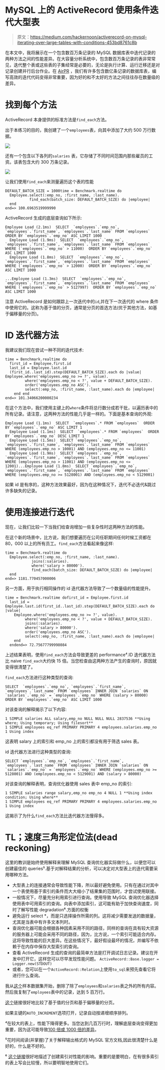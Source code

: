 # MySQL 上的 ActiveRecord 使用条件迭代大型表

> 原文：<https://medium.com/hackernoon/activerecord-on-mysql-iterating-over-large-tables-with-conditions-453bd8761c8b>

在本文中，我将展示在一个包含数百万条记录的 MySQL 数据库表中迭代记录的两种方法之间的性能差异。在大容量分析系统中，包含数百万条记录的表非常常见，迭代整个表或这些表的子集经常是必要的，无论是执行计算、运行迁移还是对记录创建并行后台作业。在 [AirPR](https://www.airpr.com/) ，我们有许多包含数亿条记录的数据库表，编写高效的迭代代码变得非常重要，因为好的和不太好的方法之间往往存在数量级的差异。

# **找到每个方法**

ActiveRecord 本身提供的标准方法是`find_each`方法。

出于本练习的目的，我创建了一个`employees`表，向其中添加了大约 500 万行数据。

![](img/60a658d68f363fa886ad2246ff55bc3a.png)

还有一个包含以下各列的`salaries` 表，它存储了不同时间范围内那些雇员的工资。该表包含大约 300 万条记录。

![](img/0777567c3b649205fc394fd82bde848b.png)

让我们使用`find_each`来测量遍历这个表的性能

```
DEFAULT_BATCH_SIZE = 1000time = Benchmark.realtime do
  Employee.select(:emp_no, :first_name, :last_name).
           find_each(batch_size: DEFAULT_BATCH_SIZE) do |employee|
  end
end=> 100.6963519999990
```

ActiveRecord 生成的底层查询如下所示:

```
Employee Load (2.1ms)  SELECT  `employees`.`emp_no`, `employees`.`first_name`, `employees`.`last_name` FROM `employees`  ORDER BY `employees`.`emp_no` ASC LIMIT 1000
  Employee Load (1.9ms)  SELECT  `employees`.`emp_no`, `employees`.`first_name`, `employees`.`last_name` FROM `employees` WHERE (`employees`.`emp_no` > 11000)  ORDER BY `employees`.`emp_no` ASC LIMIT 1000
  Employee Load (1.8ms)  SELECT  `employees`.`emp_no`, `employees`.`first_name`, `employees`.`last_name` FROM `employees` WHERE (`employees`.`emp_no` > 12000)  ORDER BY `employees`.`emp_no` ASC LIMIT 1000

...Employee Load (1.3ms)  SELECT  `employees`.`emp_no`, `employees`.`first_name`, `employees`.`last_name` FROM `employees` WHERE (`employees`.`emp_no` > 5127997)  ORDER BY `employees`.`emp_no` ASC LIMIT 1000
```

注意 ActiveRecord 是如何跟踪上一次迭代中的`id`,并在下一次迭代的 where 条件中使用它的。这称为基于值的分页，通常是分页的首选方法(优于其他方法，如基于偏移量的分页)。

# ID 迭代器方法

我建议我们现在尝试一种不同的迭代技术:

```
time = Benchmark.realtime do
  first_id = Employee.first.id
  last_id = Employee.last.id
  (first_id..last_id).step(DEFAULT_BATCH_SIZE).each do |value| Employee.where('employees.emp_no >= ?', value).
         where('employees.emp_no < ?', value + DEFAULT_BATCH_SIZE).
         order('employees.emp_no ASC').
         select(:emp_no, :first_name, :last_name).each do |employee|
    end end
end=> 101.34066200000234
```

在这个方法中，我们使用主键上的`where`条件将总行数分成若干批，以遍历表中的所有记录。请注意，这两种方法的性能几乎是一样的。下面是基本查询的外观:

```
Employee Load (1.1ms)  SELECT  `employees`.* FROM `employees`  ORDER BY `employees`.`emp_no` ASC LIMIT 1
  Employee Load (1.1ms)  SELECT  `employees`.* FROM `employees`  ORDER BY `employees`.`emp_no` DESC LIMIT 1
  Employee Load (1.5ms)  SELECT `employees`.`emp_no`, `employees`.`first_name`, `employees`.`last_name` FROM `employees` WHERE (employees.emp_no > 10001) AND (employees.emp_no <= 11001)
  Employee Load (1.9ms)  SELECT `employees`.`emp_no`, `employees`.`first_name`, `employees`.`last_name` FROM `employees` WHERE (employees.emp_no > 11001) AND (employees.emp_no <= 12001)...Employee Load (1.8ms)  SELECT `employees`.`emp_no`, `employees`.`first_name`, `employees`.`last_name` FROM `employees` WHERE (employees.emp_no >= 5128001) AND (employees.emp_no < 5129001)
```

如果 id 是有序的，这种方法效果最好，因为在这种情况下，迭代不必迭代&跳过许多缺失的记录。

# 使用连接进行迭代

现在，让我们比较一下当我们给查询增加一些复杂性时这两种方法的性能。

在这个新的场景中，比方说，我们想要遍历在公司任职期间任何时候工资都在 80，000 以上的所有员工。`find_each`方法看起来像这样:

```
time = Benchmark.realtime do
  Employee.select(:emp_no, :first_name, :last_name).
            joins(:salaries).
            where('salary > 80000').
            find_each(batch_size: DEFAULT_BATCH_SIZE) do |employee|
  end
end=> 1181.770457000006
```

另一方面，用于执行相同操作的 id 迭代器方法导致了一个数量级的性能提升。

```
time = Benchmark.realtime dofirst_id = Employee.first.id
  last_id = Employee.last.id(first_id..last_id).step(DEFAULT_BATCH_SIZE).each do |value|
    Employee.where('employees.emp_no >= ?', value).
         where('employees.emp_no < ?', value + DEFAULT_BATCH_SIZE).
         joins(:salaries).
         where('salary > 80000').   
         order('employees.emp_no ASC').      
         select(:emp_no, :first_name, :last_name).each do |employee|
    end
  endend=> 72.75677799998084
```

上述结果表明，使用`find_each`方法会导致更差的 performance⁴.ID 迭代器方法比 naive `find_each`大约快 15 倍。当您检查由这两种方法产生的查询时，原因就变得很清楚了。

`find_each`方法进行这种类型的查询:

```
SELECT  `employees`.`emp_no`, `employees`.`first_name`, `employees`.`last_name` FROM `employees` INNER JOIN `salaries` ON `salaries`.`emp_no` = `employees`.`emp_no` WHERE (salary > 80000)  ORDER BY `employees`.`emp_no` ASC LIMIT 1000
```

对该查询的解释揭示了以下内容:

```
1 SIMPLE salaries ALL salary,emp_no NULL NULL NULL 2837536 **Using where; Using temporary; Using filesort**
1 SIMPLE employees eq_ref PRIMARY PRIMARY 4 employees.salaries.emp_no 1 Using index
```

这表明 salary 上的索引和 emp_no 上的索引都没有用于筛选 sales 表。

id 迭代器方法进行这种类型的查询:

```
SELECT `employees`.`emp_no`, `employees`.`first_name`, `employees`.`last_name` FROM `employees` INNER JOIN `salaries` ON `salaries`.`emp_no` = `employees`.`emp_no` WHERE (employees.emp_no >= 5128001) AND (employees.emp_no < 5129001) AND (salary > 80000)
```

对该查询的解释表明，查询优化器使用 sales 表中 emp_no 的索引:

```
1 SIMPLE salaries range salary,emp_no emp_no 4 NULL 1 **Using index condition; Using where**
1 SIMPLE employees eq_ref PRIMARY PRIMARY 4 employees.salaries.emp_no 1 Using index
```

这揭示了为什么`find_each`方法比迭代器方法慢得多。

# TL；速度三角形定位法(dead reckoning)

这里的教训是始终使用解释来理解 MySQL 查询优化器实际做什么，以便您可以创建最佳的 queries⁵.基于对解释结果的分析，可以决定对大型表上的迭代需要采用哪种方法。

*   大型表上的连接通常会导致性能下降，所以最好避免使用。只有在通过对其中一个表使用基于索引的条件而大大缩小了结果集的范围时，才尝试使用联接。
*   一般情况下，尽量充分利用索引进行查询。使用导致 MySQL 查询优化器选择使用表中可用索引的查询。向表中添加索引，这可能有助于加快查询速度，同时了解写性能 degradation⁶.方面的权衡
*   避免运行 select *，而是只选择操作所需的列。这将减少需要发送的数据量，尤其是当表中有许多文本列时。
*   查询优化器可能会根据各种因素采用不同的路径，同样的查询在具有较大资源的服务器上可能会采用不同的路径，因为，比方说，一个索引可能适合内存。这将导致性能的巨大差异。在这些情况下，最好假设最坏的情况，并编写不依赖于在内存中保存大型索引的查询。
*   查看 ActiveRecord 生成的查询的最简单方法是打开调试日志记录。建议在开发中打开它，这样您可以尽早发现性能问题。
    `ActiveRecord::Base.logger = Logger.new(STDOUT)`
*   或者，您可以在一个`ActiveRecord::Relation`上使用`to_sql`来预先查看它将进行什么查询。
    

我从[这个](https://github.com/datacharmer/test_db)样本数据集开始，删除了除了`employees`和`salaries`表之外的所有内容。然后我复制了`employees`表中的记录，达到 5 百万行。

[这个](https://blog.novatec-gmbh.de/art-pagination-offset-vs-value-based-paging/)链接很好地比较了基于值的分页和基于偏移量的分页。

如果主键的`AUTO_INCREMENT`选项打开，记录自动按递增顺序排列。

⁴在较大的表上，性能下降得更多。当您达到几百万行时，理解底层查询变得更加重要，因为这可能导致[100 倍或 1000 倍的差异](/squad-engineering/blazingly-fast-querying-on-huge-tables-by-avoiding-joins-5be0fca2f523)。

⁵花时间阅读(并掌握)了关于解释输出格式的 MySQL 官方文档,因此很清楚什么是好的，什么是不好的。

⁶ [这个链接](https://logicalread.com/impact-of-adding-mysql-indexes-mc12/#.W_rzeJNKi_s)很好地描述了创建索引对性能的影响。重要的是要明白，在有很多索引的表上写会比较慢，所以要明智地使用它们。